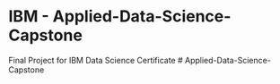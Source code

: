 # IBM - Applied-Data-Science-Capstone
Final Project for IBM Data Science Certificate
#   A p p l i e d - D a t a - S c i e n c e - C a p s t o n e  
 